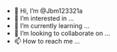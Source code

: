- 👋 Hi, I’m @Jbm123321a
- 👀 I’m interested in ...
- 🌱 I’m currently learning ...
- 💞️ I’m looking to collaborate on ...
- 📫 How to reach me ...

<!---
Jbm123321a/Jbm123321a is a ✨ special ✨ repository because its `README.md` (this file) appears on your GitHub profile.
You can click the Preview link to take a look at your changes.
--->
